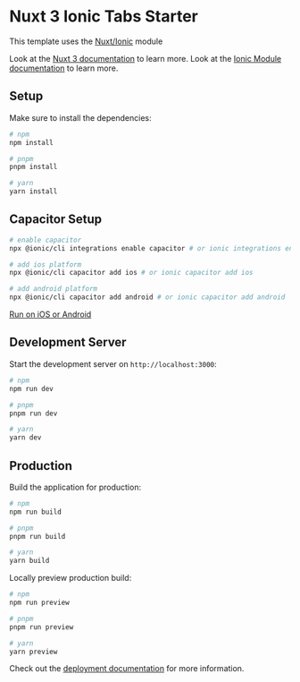 # Nuxt 3 Ionic Tabs Starter

This template uses the [Nuxt/Ionic](https://ionic.nuxtjs.org/) module

Look at the [Nuxt 3 documentation](https://nuxt.com/docs/getting-started/introduction) to learn more.
Look at the [Ionic Module documentation](https://ionic.nuxtjs.org/getting-started) to learn more.

## Setup

Make sure to install the dependencies:

```bash
# npm
npm install

# pnpm
pnpm install

# yarn
yarn install
```

## Capacitor Setup

```bash
# enable capacitor
npx @ionic/cli integrations enable capacitor # or ionic integrations enable capacitor

# add ios platform
npx @ionic/cli capacitor add ios # or ionic capacitor add ios

# add android platform
npx @ionic/cli capacitor add android # or ionic capacitor add android
```
[Run on iOS or Android](https://ionic.nuxtjs.org/getting-started#run-on-ios-or-android)

## Development Server

Start the development server on `http://localhost:3000`:

```bash
# npm
npm run dev

# pnpm
pnpm run dev

# yarn
yarn dev
```

## Production

Build the application for production:

```bash
# npm
npm run build

# pnpm
pnpm run build

# yarn
yarn build
```

Locally preview production build:

```bash
# npm
npm run preview

# pnpm
pnpm run preview

# yarn
yarn preview
```

Check out the [deployment documentation](https://nuxt.com/docs/getting-started/deployment) for more information.
